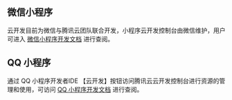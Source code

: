 ## 微信小程序
云开发目前为微信与腾讯云团队联合开发，小程序云开发控制台由微信维护，用户可进入 [微信小程序开发文档](https://developers.weixin.qq.com/miniprogram/dev/wxcloud/guide/console.html) 进行查阅。

## QQ 小程序
通过 QQ 小程序开发者IDE 【云开发】按钮访问腾讯云云开发控制台进行资源的管理和使用，可访问 [QQ 小程序开发文档](https://q.qq.com/wiki/cloud/guide/console.html) 进行查阅。

